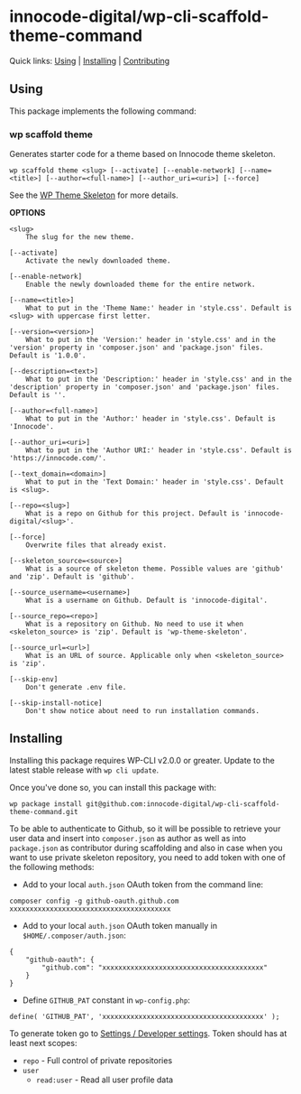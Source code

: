 innocode-digital/wp-cli-scaffold-theme-command
==============================================

Quick links: [Using](#using) | [Installing](#installing) | [Contributing](#contributing)

## Using

This package implements the following command:

### wp scaffold theme

Generates starter code for a theme based on Innocode theme skeleton.

    wp scaffold theme <slug> [--activate] [--enable-network] [--name=<title>] [--author=<full-name>] [--author_uri=<uri>] [--force]

See the [WP Theme Skeleton](https://github.com/innocode-digital/wp-theme-skeleton) for more details.

**OPTIONS**

	<slug>
        The slug for the new theme.

	[--activate]
        Activate the newly downloaded theme.

	[--enable-network]
        Enable the newly downloaded theme for the entire network.

	[--name=<title>]
        What to put in the 'Theme Name:' header in 'style.css'. Default is <slug> with uppercase first letter.
		
    [--version=<version>]
        What to put in the 'Version:' header in 'style.css' and in the 'version' property in 'composer.json' and 'package.json' files. Default is '1.0.0'.
        
    [--description=<text>]
        What to put in the 'Description:' header in 'style.css' and in the 'description' property in 'composer.json' and 'package.json' files. Default is ''.

	[--author=<full-name>]
        What to put in the 'Author:' header in 'style.css'. Default is 'Innocode'.

	[--author_uri=<uri>]
        What to put in the 'Author URI:' header in 'style.css'. Default is 'https://innocode.com/'.

    [--text_domain=<domain>]
        What to put in the 'Text Domain:' header in 'style.css'. Default is <slug>.
        
    [--repo=<slug>]
        What is a repo on Github for this project. Default is 'innocode-digital/<slug>'.

	[--force]
        Overwrite files that already exist.
        
	[--skeleton_source=<source>]
		What is a source of skeleton theme. Possible values are 'github' and 'zip'. Default is 'github'.
    
    [--source_username=<username>]
    	What is a username on Github. Default is 'innocode-digital'.
    
    [--source_repo=<repo>]
		What is a repository on Github. No need to use it when <skeleton_source> is 'zip'. Default is 'wp-theme-skeleton'.
    
    [--source_url=<url>]
    	What is an URL of source. Applicable only when <skeleton_source> is 'zip'.
    
    [--skip-env]
    	Don't generate .env file.
    
    [--skip-install-notice]
    	Don't show notice about need to run installation commands.

## Installing

Installing this package requires WP-CLI v2.0.0 or greater. Update to the latest stable release with `wp cli update`.

Once you've done so, you can install this package with:

    wp package install git@github.com:innocode-digital/wp-cli-scaffold-theme-command.git
    
To be able to authenticate to Github, so it will be possible to retrieve your user data and insert 
into `composer.json` as author as well as into `package.json` as contributor during scaffolding and 
also in case when you want to use private skeleton repository, you need to add token with one of 
the following methods:

* Add to your local `auth.json` OAuth token from the command line:

~~~
composer config -g github-oauth.github.com xxxxxxxxxxxxxxxxxxxxxxxxxxxxxxxxxxxxxxxx
~~~

* Add to your local `auth.json` OAuth token manually in `$HOME/.composer/auth.json`:

~~~
{
    "github-oauth": {
        "github.com": "xxxxxxxxxxxxxxxxxxxxxxxxxxxxxxxxxxxxxxxx"
    }
}
~~~
    
* Define `GITHUB_PAT` constant in `wp-config.php`:

~~~
define( 'GITHUB_PAT', 'xxxxxxxxxxxxxxxxxxxxxxxxxxxxxxxxxxxxxxxx' );
~~~

To generate token go to [Settings / Developer settings](https://github.com/settings/tokens). 
Token should has at least next scopes:

* `repo` - Full control of private repositories
* `user`
    * `read:user` - Read all user profile data
